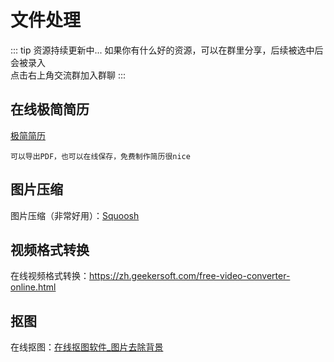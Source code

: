 # 文件处理

::: tip 资源持续更新中...
如果你有什么好的资源，可以在群里分享，后续被选中后会被录入 <br>
点击右上角交流群加入群聊
:::



## 在线极简简历

[极简简历](https://www.polebrief.com/index)

```
可以导出PDF，也可以在线保存，免费制作简历很nice
```



## 图片压缩

图片压缩（非常好用）：[Squoosh](https://squoosh.app/)

## 视频格式转换

在线视频格式转换：https://zh.geekersoft.com/free-video-converter-online.html

## 抠图

在线抠图：[在线抠图软件\_图片去除背景 ](https://www.remove.bg/zh)



